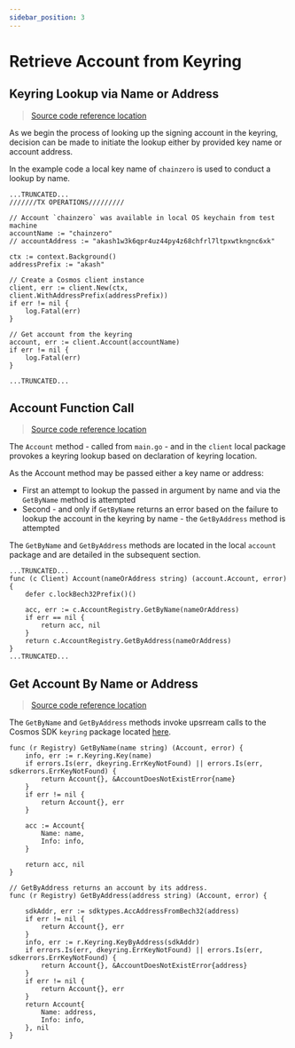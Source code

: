 ```yaml
---
sidebar_position: 3
---
```


# Retrieve Account from Keyring

## Keyring Lookup via Name or Address

> [Source code reference location](https://github.com/chainzero/akash-client/blob/main/akashrpcclient\_withtx/main.go)

As we begin the process of looking up the signing account in the keyring, decision can be made to initiate the lookup either by provided key name or account address.

In the example code a local key name of `chainzero` is used to conduct a lookup by name.

```
...TRUNCATED...
///////TX OPERATIONS/////////

// Account `chainzero` was available in local OS keychain from test machine
accountName := "chainzero"
// accountAddress := "akash1w3k6qpr4uz44py4z68chfrl7ltpxwtkngnc6xk"

ctx := context.Background()
addressPrefix := "akash"

// Create a Cosmos client instance
client, err := client.New(ctx, client.WithAddressPrefix(addressPrefix))
if err != nil {
	log.Fatal(err)
}

// Get account from the keyring
account, err := client.Account(accountName)
if err != nil {
	log.Fatal(err)
}

...TRUNCATED...
```

## Account Function Call

> [Source code reference location](https://github.com/chainzero/akash-client/blob/main/akashrpcclient\_withtx/client/client.go)

The `Account` method - called from `main.go` - and in the `client` local package provokes a keyring lookup based on declaration of keyring location.&#x20;

As the Account method may be passed either a key name or address:

* First an attempt to lookup the passed in argument by name and via the `GetByName` method is attempted
* Second - and only if `GetByName` returns an error based on the failure to lookup the account in the keyring by name - the `GetByAddress` method is attempted

The `GetByName` and `GetByAddress` methods are located in the local `account` package and are detailed in the subsequent section.

```
...TRUNCATED...
func (c Client) Account(nameOrAddress string) (account.Account, error) {
	defer c.lockBech32Prefix()()

	acc, err := c.AccountRegistry.GetByName(nameOrAddress)
	if err == nil {
		return acc, nil
	}
	return c.AccountRegistry.GetByAddress(nameOrAddress)
}
...TRUNCATED...
```

## Get Account By Name or Address

> [Source code reference location](https://github.com/chainzero/akash-client/blob/main/akashrpcclient\_withtx/account/account.go)

The `GetByName` and `GetByAddress` methods invoke upsrream calls to the Cosmos SDK `keyring` package located [here](https://github.com/cosmos/cosmos-sdk/blob/main/crypto/keyring/keyring.go).

```
func (r Registry) GetByName(name string) (Account, error) {
	info, err := r.Keyring.Key(name)
	if errors.Is(err, dkeyring.ErrKeyNotFound) || errors.Is(err, sdkerrors.ErrKeyNotFound) {
		return Account{}, &AccountDoesNotExistError{name}
	}
	if err != nil {
		return Account{}, err
	}

	acc := Account{
		Name: name,
		Info: info,
	}

	return acc, nil
}

// GetByAddress returns an account by its address.
func (r Registry) GetByAddress(address string) (Account, error) {

	sdkAddr, err := sdktypes.AccAddressFromBech32(address)
	if err != nil {
		return Account{}, err
	}
	info, err := r.Keyring.KeyByAddress(sdkAddr)
	if errors.Is(err, dkeyring.ErrKeyNotFound) || errors.Is(err, sdkerrors.ErrKeyNotFound) {
		return Account{}, &AccountDoesNotExistError{address}
	}
	if err != nil {
		return Account{}, err
	}
	return Account{
		Name: address,
		Info: info,
	}, nil
}
```